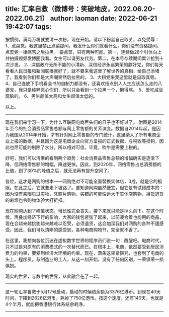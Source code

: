 title: 汇率自救（微博号：笑破地皮，2022.06.20-2022.06.21）
author: laoman
date: 2022-06-21 19:42:07
tags:
---
按惯例，满两万粉就要清一次粉，现在开始。请以下粉丝自己取关，以免受辱：<!-- more-->
1、点菜党。我这里禁止点菜提问，我发什么你们就看什么，你们没有资格提问。点菜党一律痛骂之后拉黑。
要点菜，只有两种可能。第一，连续做28个引体向上并拍摄视频发博圈我看。女生可以请男友代劳。第二，在本号存续期间累计抢到十次沙发。
2、深信政府无所不能的小清新、深信经济永远繁荣的静好党，你们每天看看人民日报和新闻联播就好了，就不要来我这里了解世界的真相，给自己添堵了。我看到你们都是大声嘲笑然后拉黑的。
3、大棋党来我这里就是自取其辱。
4、自己连放下手机看会书的自制力都没有，还喜欢指点别人人生应该怎么走的八婆党，我只是纯粹恶心你们，所以只会看到一个拉黑一个，懒得骂。
5、爱吃咸豆腐脑的。
6、男生颜值太高和女生颜值太低的。

以上。
- - - 
现在我们来学习一下，为什么互联网电商巨头们的日子也不好过了。
附图是2014年至今的社会消费品零售总额与网上零售额的关系演变。数据自2014年起，是因为我国从2014年开始，才有针对网上零售额的专门统计，这里纳入了所有电商企业上报的数据，并且因为这是电商企业向官方呈报的正式数据，与税收等挂钩，因此也尽可能的剔除了水分，所以相对可信。毕竟，吹牛是需要上税的。

好吧，我们可以清晰的看到两个趋势：社会消费品零售总额的增幅确实是逐渐下降，但网络零售额的增幅，降速更快。因此，到2020年，网络零售占总消费额的比值，到了30%的峰值之后，就无法再有提升空间了。

各位，这才是网购的根本——网购绝对不可能全面替换实体店，3成，就是它的极限。在此之后，它就要走下坡路了。要知道网购虽然便宜，但它是有试错成本的：因为没有亲眼见过实物，凭照片购物，买错的可能性远大于实体店购物，换货退货的麻烦也令购物体验大打折扣。

现在网购达到了峰值状态，增长性完全丧失，接下来就只能是掉头向下。在这个时候，再叠加经济下行的影响，大家的钱包紧张了起来，以前凑合着也能用的商品，现在会越来越挑剔越来越难以忍受，必须退货，这会加深我们对网购的各种不适感受。因此，我们可以清晰的感受到，各种电商购物节，完全就不香了。

在这里，我想向各位沉迷在虚拟数字世界的程序员们说一句：醒醒吧。电商时代，只不过是对原有的消费模式的一次替代而已。在根本上，电商，依然要受到居民消费力的约束，要受到经济大环境的约束。现在，萧条这架紧箍咒，也套到了电商的头上。程序员，与制造业的工人，从这一刻开始，没有了任何区别，一荣俱荣一损俱损。

现实的世界，与数字的世界，从此融合在了一起。
- - - 
这一轮汇率自救于5月12号启动，启动的时候结余额为3376亿港币。到现在40天时间，下降到2626亿港币，耗掉了750亿港币。按这个速度，还有140天，也就是4个半月，就能把香港银行体系结余耗净。
- - - 
